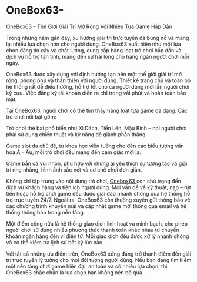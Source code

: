 # OneBox63-
OneBox63 – Thế Giới Giải Trí Mở Rộng Với Nhiều Tựa Game Hấp Dẫn

Trong những năm gần đây, xu hướng giải trí trực tuyến đã bùng nổ và mang lại nhiều lựa chọn hơn cho người dùng. OneBox63 xuất hiện như một lựa chọn đáng tin cậy và chất lượng, cung cấp hàng loạt trò chơi hấp dẫn và dịch vụ hỗ trợ tận tình, mang đến sự hài lòng cho hàng ngàn người chơi mỗi ngày.

OneBox63 được xây dựng với định hướng tạo nên một thế giới giải trí mở rộng, phong phú và thân thiện với người dùng. Thiết kế trang chủ và toàn bộ hệ thống rất dễ điều hướng, hỗ trợ tốt cho cả người dùng mới lẫn người chơi kỳ cựu. Việc đăng ký tài khoản diễn ra chỉ trong vài phút và hoàn toàn bảo mật.

Tại OneBox63, người chơi có thể tìm thấy hàng loạt tựa game đa dạng. Các trò chơi nổi bật gồm:

Trò chơi thẻ bài phổ biến như Xì Dách, Tiến Lên, Mậu Binh – nơi người chơi phải sử dụng chiến thuật và kỹ năng để giành phần thắng.

Game slot đa chủ đề, từ khoa học viễn tưởng cho đến các biểu tượng văn hóa Á – Âu, mỗi trò chơi đều mang đến cảm giác mới lạ.

Game bắn cá vui nhộn, phù hợp với những ai yêu thích sự tương tác và giải trí nhẹ nhàng, hình ảnh sắc nét và cơ chế chơi đơn giản.

Không chỉ tập trung vào nội dung trò chơi, <a href=https://onebox63-online.com> Onebox63 </a>  còn chú trọng đến dịch vụ khách hàng và tiện ích người dùng. Mọi vấn đề về kỹ thuật, nạp – rút tiền hoặc hỗ trợ chơi game đều được giải đáp nhanh chóng qua hệ thống hỗ trợ trực tuyến 24/7. Ngoài ra, OneBox63 còn thường xuyên gửi thông báo về các chương trình khuyến mãi và cập nhật game mới thông qua email và hệ thống thông báo trong nền tảng.

Một điểm cộng nữa là hệ thống giao dịch linh hoạt và minh bạch, cho phép người chơi sử dụng nhiều phương thức thanh toán khác nhau từ chuyển khoản ngân hàng đến ví điện tử. Mỗi giao dịch đều được xử lý nhanh chóng và có thể kiểm tra lịch sử bất kỳ lúc nào.

Với tất cả những ưu điểm trên, OneBox63 xứng đáng trở thành điểm đến giải trí trực tuyến lý tưởng cho mọi đối tượng người dùng. Nếu bạn đang tìm kiếm một nền tảng chơi game hiện đại, an toàn và có nhiều lựa chọn, thì OneBox63 chắc chắn là lựa chọn bạn không nên bỏ qua.

